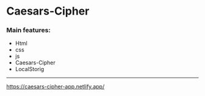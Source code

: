 # Caesars-Cipher


### Main features: 
 - Html
 - css
 - js 
 - Caesars-Cipher
 - LocalStorig
 
---

https://caesars-cipher-app.netlify.app/
